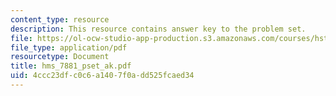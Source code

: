 ```yaml
---
content_type: resource
description: This resource contains answer key to the problem set.
file: https://ol-ocw-studio-app-production.s3.amazonaws.com/courses/hst-021-musculoskeletal-pathophysiology-january-iap-2006/4ccc23dfc0c6a1407f0add525fcaed34_hms_7881_pset_ak.pdf
file_type: application/pdf
resourcetype: Document
title: hms_7881_pset_ak.pdf
uid: 4ccc23df-c0c6-a140-7f0a-dd525fcaed34
---
```

